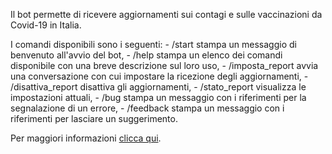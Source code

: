 Il bot permette di ricevere aggiornamenti sui contagi e sulle vaccinazioni da Covid\-19 in Italia\.

I comandi disponibili sono i seguenti:
\- /start stampa un messaggio di benvenuto all'avvio del bot,
\- /help stampa un elenco dei comandi disponibile con una breve descrizione sul loro uso,
\- /imposta\_report avvia una conversazione con cui impostare la ricezione degli aggiornamenti,
\- /disattiva\_report disattiva gli aggiornamenti,
\- /stato\_report visualizza le impostazioni attuali,
\- /bug stampa un messaggio con i riferimenti per la segnalazione di un errore,
\- /feedback stampa un messaggio con i riferimenti per lasciare un suggerimento\.

Per maggiori informazioni [clicca qui](https://github.com/cavfiumella/covid19-bot/blob/main/README.md)\.

